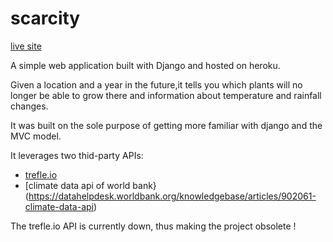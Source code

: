 # scarcity

[live site](http://ascarcity.herokuapp.com/)

A simple web application built with Django and hosted on heroku.

Given a location and a year in the future,it tells you which plants will no longer be able to grow there and information about temperature and rainfall changes.


It was built on the sole purpose of getting more familiar with django and the MVC model.

It leverages two thid-party APIs:
- [trefle.io](https://docs.trefle.io/)
- [climate data api of world bank}(https://datahelpdesk.worldbank.org/knowledgebase/articles/902061-climate-data-api)


<span style="color=red">The trefle.io API is currently down, thus making the project obsolete !</span>
